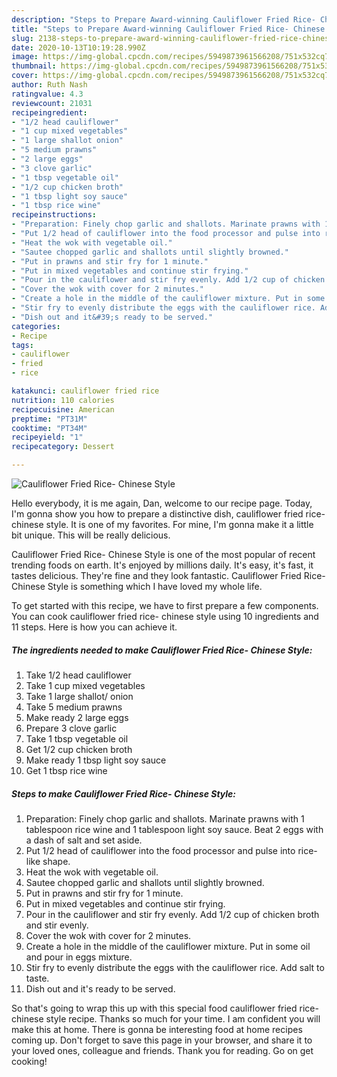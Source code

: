 ```yaml
---
description: "Steps to Prepare Award-winning Cauliflower Fried Rice- Chinese Style"
title: "Steps to Prepare Award-winning Cauliflower Fried Rice- Chinese Style"
slug: 2138-steps-to-prepare-award-winning-cauliflower-fried-rice-chinese-style
date: 2020-10-13T10:19:28.990Z
image: https://img-global.cpcdn.com/recipes/5949873961566208/751x532cq70/cauliflower-fried-rice-chinese-style-recipe-main-photo.jpg
thumbnail: https://img-global.cpcdn.com/recipes/5949873961566208/751x532cq70/cauliflower-fried-rice-chinese-style-recipe-main-photo.jpg
cover: https://img-global.cpcdn.com/recipes/5949873961566208/751x532cq70/cauliflower-fried-rice-chinese-style-recipe-main-photo.jpg
author: Ruth Nash
ratingvalue: 4.3
reviewcount: 21031
recipeingredient:
- "1/2 head cauliflower"
- "1 cup mixed vegetables"
- "1 large shallot onion"
- "5 medium prawns"
- "2 large eggs"
- "3 clove garlic"
- "1 tbsp vegetable oil"
- "1/2 cup chicken broth"
- "1 tbsp light soy sauce"
- "1 tbsp rice wine"
recipeinstructions:
- "Preparation: Finely chop garlic and shallots. Marinate prawns with 1 tablespoon rice wine and 1 tablespoon light soy sauce. Beat 2 eggs with a dash of salt and set aside."
- "Put 1/2 head of cauliflower into the food processor and pulse into rice-like shape."
- "Heat the wok with vegetable oil."
- "Sautee chopped garlic and shallots until slightly browned."
- "Put in prawns and stir fry for 1 minute."
- "Put in mixed vegetables and continue stir frying."
- "Pour in the cauliflower and stir fry evenly. Add 1/2 cup of chicken broth and stir evenly."
- "Cover the wok with cover for 2 minutes."
- "Create a hole in the middle of the cauliflower mixture. Put in some oil and pour in eggs mixture."
- "Stir fry to evenly distribute the eggs with the cauliflower rice. Add salt to taste."
- "Dish out and it&#39;s ready to be served."
categories:
- Recipe
tags:
- cauliflower
- fried
- rice

katakunci: cauliflower fried rice 
nutrition: 110 calories
recipecuisine: American
preptime: "PT31M"
cooktime: "PT34M"
recipeyield: "1"
recipecategory: Dessert

---
```



![Cauliflower Fried Rice- Chinese Style](https://img-global.cpcdn.com/recipes/5949873961566208/751x532cq70/cauliflower-fried-rice-chinese-style-recipe-main-photo.jpg)

Hello everybody, it is me again, Dan, welcome to our recipe page. Today, I'm gonna show you how to prepare a distinctive dish, cauliflower fried rice- chinese style. It is one of my favorites. For mine, I'm gonna make it a little bit unique. This will be really delicious.

Cauliflower Fried Rice- Chinese Style is one of the most popular of recent trending foods on earth. It's enjoyed by millions daily. It's easy, it's fast, it tastes delicious. They're fine and they look fantastic. Cauliflower Fried Rice- Chinese Style is something which I have loved my whole life.




To get started with this recipe, we have to first prepare a few components. You can cook cauliflower fried rice- chinese style using 10 ingredients and 11 steps. Here is how you can achieve it.

<!--inarticleads1-->

##### The ingredients needed to make Cauliflower Fried Rice- Chinese Style:

1. Take 1/2 head cauliflower
1. Take 1 cup mixed vegetables
1. Take 1 large shallot/ onion
1. Take 5 medium prawns
1. Make ready 2 large eggs
1. Prepare 3 clove garlic
1. Take 1 tbsp vegetable oil
1. Get 1/2 cup chicken broth
1. Make ready 1 tbsp light soy sauce
1. Get 1 tbsp rice wine




<!--inarticleads2-->

##### Steps to make Cauliflower Fried Rice- Chinese Style:

1. Preparation: Finely chop garlic and shallots. Marinate prawns with 1 tablespoon rice wine and 1 tablespoon light soy sauce. Beat 2 eggs with a dash of salt and set aside.
1. Put 1/2 head of cauliflower into the food processor and pulse into rice-like shape.
1. Heat the wok with vegetable oil.
1. Sautee chopped garlic and shallots until slightly browned.
1. Put in prawns and stir fry for 1 minute.
1. Put in mixed vegetables and continue stir frying.
1. Pour in the cauliflower and stir fry evenly. Add 1/2 cup of chicken broth and stir evenly.
1. Cover the wok with cover for 2 minutes.
1. Create a hole in the middle of the cauliflower mixture. Put in some oil and pour in eggs mixture.
1. Stir fry to evenly distribute the eggs with the cauliflower rice. Add salt to taste.
1. Dish out and it&#39;s ready to be served.




So that's going to wrap this up with this special food cauliflower fried rice- chinese style recipe. Thanks so much for your time. I am confident you will make this at home. There is gonna be interesting food at home recipes coming up. Don't forget to save this page in your browser, and share it to your loved ones, colleague and friends. Thank you for reading. Go on get cooking!
